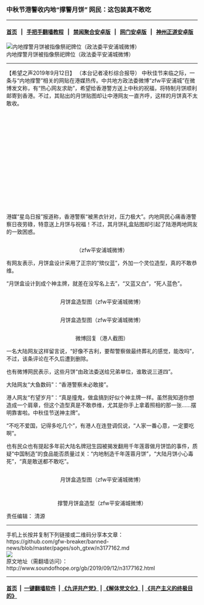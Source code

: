 ### 中秋节港警收内地“撑警月饼” 网民：这包装真不敢吃
------------------------

#### [首页](https://github.com/gfw-breaker/banned-news/blob/master/README.md) &nbsp;&nbsp;|&nbsp;&nbsp; [手把手翻墙教程](https://github.com/gfw-breaker/guides/wiki) &nbsp;&nbsp;|&nbsp;&nbsp; [禁闻聚合安卓版](https://github.com/gfw-breaker/bn-android) &nbsp;&nbsp;|&nbsp;&nbsp; [网门安卓版](https://github.com/oGate2/oGate) &nbsp;&nbsp;|&nbsp;&nbsp; [神州正道安卓版](https://github.com/SzzdOgate/update) 



<div class="zhidingtu">
 <div class="ar-wrap-3x2">
  <img alt="内地撑警月饼被指像祭祀牌位（政法委平安浦城微博）" class="ar-wrap-inside-fill" src="http://img.soundofhope.org/2019/09/0069hklvgy1g6piocq6wbj30u0140tft1-600x400.jpg"/>
 </div>
 <div class="caption">
  内地撑警月饼被指像祭祀牌位（政法委平安浦城微博）
 </div>
</div>
<hr/>
<div class="content">
 <p>
  <span class="content-info-date">
   【希望之声2019年9月12日】
  </span>
  <span class="content-info-type">
   （本台记者凌杉综合报导）
  </span>
  中秋佳节来临之际，一条与“内地撑警”相关的网贴在港媒热传。中共地方政法委微博“zfw平安浦城”在微博发文称，有“热心网友求助”，希望给香港警方送上中秋的祝福，将特制月饼顺利邮寄到香港。不过，其贴出的月饼贴图却让中港网友一直齐呼，这样的月饼真不太敢收。
 </p>
 <div class="widget ad-300x250 ad-ecf">
  <!-- ZW30 Post Embed 300x250 1 -->
  <ins class="adsbygoogle" data-ad-client="ca-pub-1519518652909441" data-ad-slot="9768754376" style="display:inline-block;width:300px;height:250px">
  </ins>
 </div>
 <p>
  港媒“星岛日报”报道称，香港警察“被黑衣针对，压力极大”。内地网民心痛香港警察日夜劳碌，特意送上月饼与祝福！不过，其月饼礼盒贴图却引起了陆港两地网友的一致困惑。
 </p>
 <p>
  <img alt="" class="alignnone size-medium wp-image-3177216 aligncenter" src="http://img.soundofhope.org/2019/09/0069hklvgy1g6pinsb44ej30ku0zpdjx-350x600.jpg" srcset="http://img.soundofhope.org/2019/09/0069hklvgy1g6pinsb44ej30ku0zpdjx-350x600.jpg 350w, http://img.soundofhope.org/2019/09/0069hklvgy1g6pinsb44ej30ku0zpdjx-598x1024.jpg 598w, http://img.soundofhope.org/2019/09/0069hklvgy1g6pinsb44ej30ku0zpdjx-180x308.jpg 180w, http://img.soundofhope.org/2019/09/0069hklvgy1g6pinsb44ej30ku0zpdjx-366x627.jpg 366w, http://img.soundofhope.org/2019/09/0069hklvgy1g6pinsb44ej30ku0zpdjx.jpg 690w"/>
 </p>
 <p style="text-align: center;">
  （zfw平安浦城微博）
 </p>
 <p>
  有网友表示，月饼盒设计采用了正宗的“殡仪蓝”，外加一个灵位造型，真的不敢恭维。
 </p>
 <p>
  “月饼盒设计到成个神主牌，就差在没写名上去”，“又蓝又白”，“死人蓝色”。
 </p>
 <p>
  <img alt="" class="alignnone size-medium wp-image-3177222 aligncenter" src="http://img.soundofhope.org/2019/09/0069hklvgy1g6piocq6wbj30u0140tft-450x600.jpg" srcset="http://img.soundofhope.org/2019/09/0069hklvgy1g6piocq6wbj30u0140tft-450x600.jpg 450w, http://img.soundofhope.org/2019/09/0069hklvgy1g6piocq6wbj30u0140tft-180x240.jpg 180w, http://img.soundofhope.org/2019/09/0069hklvgy1g6piocq6wbj30u0140tft-366x488.jpg 366w, http://img.soundofhope.org/2019/09/0069hklvgy1g6piocq6wbj30u0140tft.jpg 690w"/>
 </p>
 <p style="text-align: center;">
  月饼盒造型图（zfw平安浦城微博）
 </p>
 <p style="text-align: center;">
  <img alt="" class="alignnone size-medium wp-image-3177225 aligncenter" src="http://img.soundofhope.org/2019/09/0069hklvgy1g6piokvv4tj31400u0gsy-600x450.jpg" srcset="http://img.soundofhope.org/2019/09/0069hklvgy1g6piokvv4tj31400u0gsy-600x450.jpg 600w, http://img.soundofhope.org/2019/09/0069hklvgy1g6piokvv4tj31400u0gsy-180x135.jpg 180w, http://img.soundofhope.org/2019/09/0069hklvgy1g6piokvv4tj31400u0gsy-366x275.jpg 366w, http://img.soundofhope.org/2019/09/0069hklvgy1g6piokvv4tj31400u0gsy.jpg 690w"/>
 </p>
 <p style="text-align: center;">
  月饼盒造型图（zfw平安浦城微博）
 </p>
 <p>
  <img alt="" class="alignnone size-medium wp-image-3177231 aligncenter" src="http://img.soundofhope.org/2019/09/uvgmyeh-277x600.jpg" srcset="http://img.soundofhope.org/2019/09/uvgmyeh-277x600.jpg 277w, http://img.soundofhope.org/2019/09/uvgmyeh-768x1664.jpg 768w, http://img.soundofhope.org/2019/09/uvgmyeh-473x1024.jpg 473w, http://img.soundofhope.org/2019/09/uvgmyeh-180x390.jpg 180w, http://img.soundofhope.org/2019/09/uvgmyeh-366x793.jpg 366w, http://img.soundofhope.org/2019/09/uvgmyeh.jpg 1440w"/>
 </p>
 <p style="text-align: center;">
  微博回复（港人截图）
 </p>
 <p>
  一名大陆网友这样留言说，“好像不吉利，要帮警察做最终葬礼的感觉，能改吗”，不过，该条评论在不久后遭到删除。
 </p>
 <p>
  也有微博网民表示，这些月饼“由政法委送给兄弟单位，谁敢说三道四”。
 </p>
 <div>
 </div>
 <p>
  大陆网友“大鱼数码”：“香港警察未必敢接”。
 </p>
 <p>
  港人网友“冇望岁月”：“真是撞鬼，做盒搞到好似个神主牌一样。虽然我知道你想造成一个肩章，但这个造型真是不敢恭维，尤其是你手上拿着照相的那一张……摆明靠害啦。中秋佳节送神主牌”。
 </p>
 <p>
  “不吃不爱国，记得多吃几个”，有港人在连登调侃说，“人家一番心意，一定要吃啊”。
 </p>
 <p>
  也有民众也有提起多年前大陆名牌冠生园被揭发翻用千年莲蓉做月饼馅的事件，质疑“中国制造”的食品能否质量过关：“内地制造千年莲蓉月饼”，“大陆月饼小心毒死”，“真是敢送都不敢吃”。
 </p>
 <p>
  <img alt="" class="alignnone size-medium wp-image-3177255 aligncenter" src="http://img.soundofhope.org/2019/09/2019-09-122-546x600.png" srcset="http://img.soundofhope.org/2019/09/2019-09-122-546x600.png 546w, http://img.soundofhope.org/2019/09/2019-09-122-180x198.png 180w, http://img.soundofhope.org/2019/09/2019-09-122-366x402.png 366w, http://img.soundofhope.org/2019/09/2019-09-122.png 743w"/>
 </p>
 <p style="text-align: center;">
  月饼盒造型图（zfw平安浦城微博）
 </p>
 <p>
  <img alt="" class="alignnone size-medium wp-image-3177228 aligncenter" src="http://img.soundofhope.org/2019/09/0069hklvgy1g6pinnujb2j31400u043p-600x450.jpg" srcset="http://img.soundofhope.org/2019/09/0069hklvgy1g6pinnujb2j31400u043p-600x450.jpg 600w, http://img.soundofhope.org/2019/09/0069hklvgy1g6pinnujb2j31400u043p-180x135.jpg 180w, http://img.soundofhope.org/2019/09/0069hklvgy1g6pinnujb2j31400u043p-366x275.jpg 366w, http://img.soundofhope.org/2019/09/0069hklvgy1g6pinnujb2j31400u043p.jpg 690w"/>
 </p>
 <p>
  <img alt="" class="alignnone size-medium wp-image-3177219 aligncenter" src="http://img.soundofhope.org/2019/09/0069hklvgy1g6pipaz209j30u0140k2j-450x600.jpg" srcset="http://img.soundofhope.org/2019/09/0069hklvgy1g6pipaz209j30u0140k2j-450x600.jpg 450w, http://img.soundofhope.org/2019/09/0069hklvgy1g6pipaz209j30u0140k2j-180x240.jpg 180w, http://img.soundofhope.org/2019/09/0069hklvgy1g6pipaz209j30u0140k2j-366x488.jpg 366w, http://img.soundofhope.org/2019/09/0069hklvgy1g6pipaz209j30u0140k2j.jpg 690w"/>
 </p>
 <p style="text-align: center;">
  撑警月饼盒造型（zfw平安浦城微博）
 </p>
 <p>
 </p>
 <p>
 </p>
 <p>
 </p>
 <div class="content-info-btm">
  <p class="content-info-zerenbianji">
   <span class="content-info-title">
    责任编辑：
   </span>
   <span class="content-info-content">
    清源
   </span>
  </p>
 </div>
</div>

<hr/>
手机上长按并复制下列链接或二维码分享本文章：<br/>
https://github.com/gfw-breaker/banned-news/blob/master/pages/soh_gtxw/n3177162.md <br/>
<a href='https://github.com/gfw-breaker/banned-news/blob/master/pages/soh_gtxw/n3177162.md'><img src='https://github.com/gfw-breaker/banned-news/blob/master/pages/soh_gtxw/n3177162.md.png'/></a> <br/>
原文地址（需翻墙访问）：http://www.soundofhope.org/gb/2019/09/12/n3177162.html


------------------------
#### [首页](https://github.com/gfw-breaker/banned-news/blob/master/README.md) &nbsp;|&nbsp; [一键翻墙软件](https://github.com/gfw-breaker/nogfw/blob/master/README.md) &nbsp;| [《九评共产党》](https://github.com/gfw-breaker/9ping.md/blob/master/README.md#九评之一评共产党是什么) | [《解体党文化》](https://github.com/gfw-breaker/jtdwh.md/blob/master/README.md) | [《共产主义的终极目的》](https://github.com/gfw-breaker/gczydzjmd.md/blob/master/README.md)


<img src='http://gfw-breaker.win/banned-news/pages/soh_gtxw/n3177162.md' width='0px' height='0px'/>